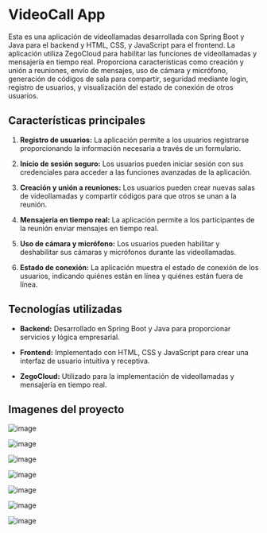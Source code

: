 # VideoCall App

Esta es una aplicación de videollamadas desarrollada con Spring Boot y Java para el backend y HTML, CSS, y JavaScript para el frontend. La aplicación utiliza ZegoCloud para habilitar las funciones de videollamadas y mensajería en tiempo real. Proporciona características como creación y unión a reuniones, envío de mensajes, uso de cámara y micrófono, generación de códigos de sala para compartir, seguridad mediante login, registro de usuarios, y visualización del estado de conexión de otros usuarios.

## Características principales

1. **Registro de usuarios:** La aplicación permite a los usuarios registrarse proporcionando la información necesaria a través de un formulario.

2. **Inicio de sesión seguro:** Los usuarios pueden iniciar sesión con sus credenciales para acceder a las funciones avanzadas de la aplicación.

3. **Creación y unión a reuniones:** Los usuarios pueden crear nuevas salas de videollamadas y compartir códigos para que otros se unan a la reunión.

4. **Mensajería en tiempo real:** La aplicación permite a los participantes de la reunión enviar mensajes en tiempo real.

5. **Uso de cámara y micrófono:** Los usuarios pueden habilitar y deshabilitar sus cámaras y micrófonos durante las videollamadas.

6. **Estado de conexión:** La aplicación muestra el estado de conexión de los usuarios, indicando quiénes están en línea y quiénes están fuera de línea.

## Tecnologías utilizadas

- **Backend:** Desarrollado en Spring Boot y Java para proporcionar servicios y lógica empresarial.

- **Frontend:** Implementado con HTML, CSS y JavaScript para crear una interfaz de usuario intuitiva y receptiva.

- **ZegoCloud:** Utilizado para la implementación de videollamadas y mensajería en tiempo real.

## Imagenes del proyecto 

![image](https://github.com/Agslz/springboot-videocall-app-zegocloud/assets/83142033/791ca8d6-ab8b-4a46-af87-a033c5d37547)

![image](https://github.com/Agslz/springboot-videocall-app-zegocloud/assets/83142033/04bf2da4-15af-4fca-9bd9-48ace2f9f3da)

![image](https://github.com/Agslz/springboot-videocall-app-zegocloud/assets/83142033/e289967d-d080-4f73-a4b2-cf6b3c86a2d3)

![image](https://github.com/Agslz/springboot-videocall-app-zegocloud/assets/83142033/5e8ef672-4d78-4bb1-88d5-316d9189c2d6)

![image](https://github.com/Agslz/springboot-videocall-app-zegocloud/assets/83142033/9e80621f-cbd8-42a0-b8a4-df64ad5ac1c6)

![image](https://github.com/Agslz/springboot-videocall-app-zegocloud/assets/83142033/0f7e4aff-5d96-4ac3-91c4-d71c2359b820)

![image](https://github.com/Agslz/springboot-videocall-app-zegocloud/assets/83142033/a1079ba5-d0dc-49d2-be33-da654a61cac6)








